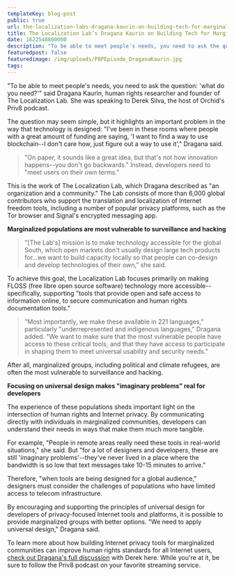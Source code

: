 ```yaml
---
templateKey: blog-post
public: true
url: the-localization-labs-dragana-kaurin-on-building-tech-for-marginalized-populations
title: The Localization Lab’s Dragana Kaurin on Building Tech for Marginalized Populations
date: 1622548800000
description: "To be able to meet people's needs, you need to ask the question: 'what do you need?'" said Dragana Kaurin, human rights researcher and founder of The Localization Lab. She was speaking to Derek Silva, the host of Orchid's Priv8 podcast.
featuredpost: false
featuredimage: /img/uploads/P8PEpisode_DraganaKaurin.jpg
tags:
---
```

"To be able to meet people's needs, you need to ask the question: 'what do you need?'" said Dragana Kaurin, human rights researcher and founder of The Localization Lab. She was speaking to Derek Silva, the host of Orchid's Priv8 podcast.

The question may seem simple, but it highlights an important problem in the way that technology is designed: "I've been in these rooms where people with a great amount of funding are saying, 'I want to find a way to use blockchain--I don't care how, just figure out a way to use it'," Dragana said.

> "On paper, it sounds like a great idea, but that's not how innovation happens--you don't go backwards." Instead, developers need to "meet users on their own terms."

This is the work of The Localization Lab, which Dragana described as "an organization and a community." The Lab consists of more than 6,000 global contributors who support the translation and localization of Internet freedom tools, including a number of popular privacy platforms, such as the Tor browser and Signal's encrypted messaging app.

**Marginalized populations are most vulnerable to surveillance and hacking**

> "[The Lab's] mission is to make technology accessible for the global South, which open markets don't usually design large tech products for...we want to build capacity locally so that people can co-design and develop technologies of their own," she said.

To achieve this goal, the Localization Lab focuses primarily on making FLOSS (free libre open source software) technology more accessible--specifically, supporting "tools that provide open and safe access to information online, to secure communication and human rights documentation tools."

> "Most importantly, we make these available in 221 languages," particularly "underrepresented and indigenous languages," Dragana added. "We want to make sure that the most vulnerable people have access to these critical tools, and that they have access to participate in shaping them to meet universal usability and security needs."

After all, marginalized groups, including political and climate refugees, are often the most vulnerable to surveillance and hacking.

**Focusing on universal design makes "imaginary problems" real for developers**

The experience of these populations sheds important light on the intersection of human rights and Internet privacy. By communicating directly with individuals in marginalized communities, developers can understand their needs in ways that make them much more tangible.

For example, "People in remote areas really need these tools in real-world situations," she said. But "for a lot of designers and developers, these are still 'imaginary problems'--they've never lived in a place where the bandwidth is so low that text messages take 10-15 minutes to arrive."

Therefore, "when tools are being designed for a global audience," designers must consider the challenges of populations who have limited access to telecom infrastructure.

By encouraging and supporting the principles of universal design for developers of privacy-focused Internet tools and platforms, it is possible to provide marginalized groups with better options. "We need to apply universal design," Dragana said.

To learn more about how building Internet privacy tools for marginalized communities can improve human rights standards for all Internet users, [check out Dragana's full discussion](https://www.orchid.com/podcast/episode-49-dragana-kaurin/) with Derek here. While you're at it, be sure to follow the Priv8 podcast on your favorite streaming service.